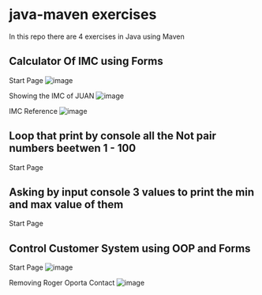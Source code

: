 # java-maven exercises

In this repo there are 4 exercises in Java using Maven


## Calculator Of IMC using Forms
Start Page
![image](https://user-images.githubusercontent.com/31899798/137635706-a6d451cf-c901-4803-95b9-0f8579a2892b.png)

Showing the IMC of JUAN
![image](https://user-images.githubusercontent.com/31899798/137635723-b275ee3f-3066-4b91-96b7-8c81f5443ad5.png)

IMC Reference
![image](https://user-images.githubusercontent.com/31899798/137635761-96fddde0-cbcc-460c-81c6-05726736ee62.png)

## Loop that print by console all the Not pair numbers beetwen 1 - 100
Start Page

## Asking by input console 3 values to print the min and max value of them
Start Page

## Control Customer System using OOP and Forms


Start Page
![image](https://user-images.githubusercontent.com/31899798/137635501-87117d86-3238-4ef6-807d-ba838892fda6.png)

Removing Roger Oporta Contact
![image](https://user-images.githubusercontent.com/31899798/137635584-c65d3af4-859c-40ba-8cab-8ce337c4b5a9.png)
